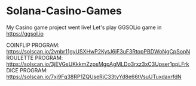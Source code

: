 # Solana-Casino-Games

My Casino game project went live!
Let's play GGSOLio game in https://ggsol.io

COINFLIP PROGRAM: https://solscan.io/2vnbr11gyUSXHwP2KytJ6jF3uF3RtopPBDWoNgCpSopN
ROULETTE PROGRAM: https://solscan.io/3jEVGsUKkkmZzpsMgpAgMLDo3rxz3xC3Upser1ppLFrk
DICE PROGRAM: https://solscan.io/7xj9Fq38RP1ZQUseRjC33tyYd8e66tVsuUTuxdaxrfdN
